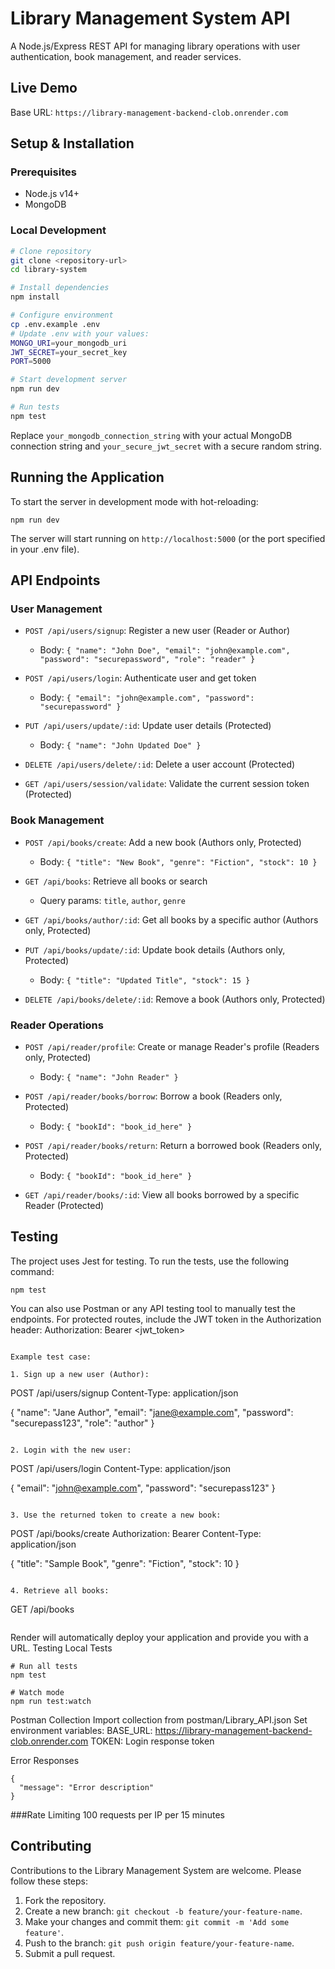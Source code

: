 # Library Management System API

A Node.js/Express REST API for managing library operations with user authentication, book management, and reader services.

## Live Demo
Base URL: `https://library-management-backend-clob.onrender.com`

## Setup & Installation

### Prerequisites
- Node.js v14+
- MongoDB

### Local Development
```bash
# Clone repository
git clone <repository-url>
cd library-system

# Install dependencies
npm install

# Configure environment
cp .env.example .env
# Update .env with your values:
MONGO_URI=your_mongodb_uri
JWT_SECRET=your_secret_key
PORT=5000

# Start development server
npm run dev

# Run tests
npm test
```

Replace `your_mongodb_connection_string` with your actual MongoDB connection string and `your_secure_jwt_secret` with a secure random string.

## Running the Application

To start the server in development mode with hot-reloading:
```
npm run dev
```

The server will start running on `http://localhost:5000` (or the port specified in your .env file).

## API Endpoints

### User Management

- `POST /api/users/signup`: Register a new user (Reader or Author)
  - Body: `{ "name": "John Doe", "email": "john@example.com", "password": "securepassword", "role": "reader" }`

- `POST /api/users/login`: Authenticate user and get token
  - Body: `{ "email": "john@example.com", "password": "securepassword" }`

- `PUT /api/users/update/:id`: Update user details (Protected)
  - Body: `{ "name": "John Updated Doe" }`

- `DELETE /api/users/delete/:id`: Delete a user account (Protected)

- `GET /api/users/session/validate`: Validate the current session token (Protected)

### Book Management

- `POST /api/books/create`: Add a new book (Authors only, Protected)
  - Body: `{ "title": "New Book", "genre": "Fiction", "stock": 10 }`

- `GET /api/books`: Retrieve all books or search
  - Query params: `title`, `author`, `genre`

- `GET /api/books/author/:id`: Get all books by a specific author (Authors only, Protected)

- `PUT /api/books/update/:id`: Update book details (Authors only, Protected)
  - Body: `{ "title": "Updated Title", "stock": 15 }`

- `DELETE /api/books/delete/:id`: Remove a book (Authors only, Protected)

### Reader Operations

- `POST /api/reader/profile`: Create or manage Reader's profile (Readers only, Protected)
  - Body: `{ "name": "John Reader" }`

- `POST /api/reader/books/borrow`: Borrow a book (Readers only, Protected)
  - Body: `{ "bookId": "book_id_here" }`

- `POST /api/reader/books/return`: Return a borrowed book (Readers only, Protected)
  - Body: `{ "bookId": "book_id_here" }`

- `GET /api/reader/books/:id`: View all books borrowed by a specific Reader (Protected)

## Testing

The project uses Jest for testing. To run the tests, use the following command:
```
npm test
```

You can also use Postman or any API testing tool to manually test the endpoints. For protected routes, include the JWT token in the Authorization header:
Authorization: Bearer <jwt_token>

```plaintext

Example test case:

1. Sign up a new user (Author):
```

POST /api/users/signup
Content-Type: application/json

{
  "name": "Jane Author",
  "email": "[jane@example.com](mailto:jane@example.com)",
  "password": "securepass123",
  "role": "author"
}

```plaintext

2. Login with the new user:
```

POST /api/users/login
Content-Type: application/json

{
  "email": "john@example.com",
  "password": "securepass123"
}

```plaintext

3. Use the returned token to create a new book:
```

POST /api/books/create
Authorization: Bearer <token>
Content-Type: application/json

{
  "title": "Sample Book",
  "genre": "Fiction",
  "stock": 10
}

```plaintext

4. Retrieve all books:
```

GET /api/books

```plaintext
```

Render will automatically deploy your application and provide you with a URL.
Testing
Local Tests
```
# Run all tests
npm test

# Watch mode
npm run test:watch
```
Postman Collection
Import collection from postman/Library_API.json
Set environment variables:
BASE_URL: https://library-management-backend-clob.onrender.com
TOKEN: Login response token

Error Responses
```
{
  "message": "Error description"
}
```
###Rate Limiting
100 requests per IP per 15 minutes

## Contributing

Contributions to the Library Management System are welcome. Please follow these steps:

1. Fork the repository.
2. Create a new branch: `git checkout -b feature/your-feature-name`.
3. Make your changes and commit them: `git commit -m 'Add some feature'`.
4. Push to the branch: `git push origin feature/your-feature-name`.
5. Submit a pull request.


